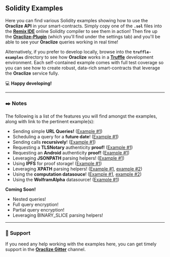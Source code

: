 ## __Solidity Examples__

Here you can find various Solidity examples showing how to use the __Oraclize API__ in your smart-contracts. Simply copy one of the __`.sol`__ files into the [__Remix IDE__](remix.ethereum.org) online Solidity compiler to see them in action! Then fire up the [__Oraclize-Plugin__](https://blog.oraclize.it/built-for-developers-21e414ad2841) (which you'll find under the settings tab) and you'll be able to see your __Oraclize__ queries working in real time!

Alternatively, if you prefer to develop locally, browse into the __`truffle-examples`__ directory to see how __Oraclize__ works in a [__Truffle__](https://www.truffleframework.com/) development environment. Each self-contained example comes with full test coverage so you can see how to create robust, data-rich smart-contracts that leverage the __Oraclize__ service fully.

:computer: __Happy developing!__

***

### :black_nib: __Notes__

The following is a list of the features you will find amongst the examples, along with link to the pertinent example(s):

* Sending simple __URL Queries!__ ([Example #1](./DieselPrice.sol))
* Scheduling a query for a __future date__! ([Example #1](./KrakenPriceTicker.sol))
* Sending calls __recursively__! ([Example #1](./KrakenPriceTicker.sol))
* Requesting a __TLSNotary__ authenticity __proof!__ ([Example #1](./computation-datasource/delegated-math/DelegatedMath.sol))
* Requesting an __Android__ authenticity __proof!__ ([Example #1](./KrakenPriceTicker.sol))
* Leveraging __JSONPATH__ parsing helpers! ([Example #1](./KrakenPriceTicker.sol))
* Using __IPFS__ for proof storage! ([Example #1](./UrlRequests.sol))
* Leveraging __XPATH__ parsing helpers! ([Example #1](./DieselPricePeg.sol), [example #2](./YoutubeViews.sol))
* Using the __computation datasouce__! ([Example #1](./computation-datasource/url-requests/urlRequests.sol), [example #2](./computation-datasource/streamr/StreamrTweetsCounter.sol))
* Using the __WolframAlpha__ datasource! ([Example #1](./WolframAlpha.sol))

__Coming Soon!__

* Nested queries!
* Full query encryption!
* Partial query encryption!
* Leveraging BINARY_SLICE parsing helpers!

***

### :loudspeaker: __Support__

If you need any help working with the examples here, you can get timely support in the [__Oraclize Gitter__](https://gitter.im/oraclize) channel.
